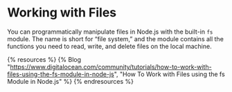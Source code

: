 # Working with Files

You can programmatically manipulate files in Node.js with the built-in `fs` module. The name is short for “file system,” and the module contains all the functions you need to read, write, and delete files on the local machine.

{% resources %}
  {% Blog "https://www.digitalocean.com/community/tutorials/how-to-work-with-files-using-the-fs-module-in-node-js", "How To Work with Files using the fs Module in Node.js" %}
{% endresources %}

